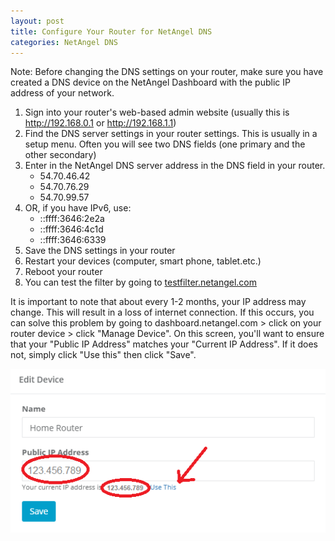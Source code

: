 ```yaml
---
layout: post
title: Configure Your Router for NetAngel DNS
categories: NetAngel DNS
---
```

Note: Before changing the DNS settings on your router, make sure you have created a DNS device on the NetAngel Dashboard with the public IP address of your network.

1. Sign into your router's web-based admin website (usually this is <http://192.168.0.1> or <http://192.168.1.1>)
2. Find the DNS server settings in your router settings.  This is usually in a setup menu.  Often you will see two DNS fields (one primary and the other secondary)
3. Enter in the NetAngel DNS server address in the DNS field in your router.  
   * 54.70.46.42
   * 54.70.76.29
   * 54.70.99.57
4. OR, if you have IPv6, use:
   * ::ffff:3646:2e2a
   * ::ffff:3646:4c1d
   * ::ffff:3646:6339
5. Save the DNS settings in your router
6. Restart your devices (computer, smart phone, tablet.etc.)
7. Reboot your router
8. You can test the filter by going to [testfilter.netangel.com](testfilter.netangel.com)

It is important to note that about every 1-2 months, your IP address may change. This will result in a loss of internet connection. If this occurs, you can solve this problem by going to dashboard.netangel.com > click on your router device > click "Manage Device". On this screen, you'll want to ensure that your "Public IP Address" matches your "Current IP Address". If it does not, simply click "Use this" then click "Save".

![Public IP Address](/img/uploads/25x2o3ddwajzvs5zu8e7g16nuwhlg9bf83jxd77sys182c4n79.png)
